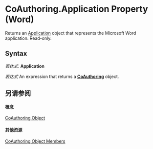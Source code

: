 
# CoAuthoring.Application Property (Word)

Returns an [Application](d1cf6f8f-4e88-bf01-93b4-90a83f79cb44.md) object that represents the Microsoft Word application. Read-only.


## Syntax

 _表达式_. **Application**

 _表达式_ An expression that returns a **[CoAuthoring](d36ac5a7-6479-6565-dbb0-969d06b31f30.md)** object.


## 另请参阅


#### 概念


[CoAuthoring Object](d36ac5a7-6479-6565-dbb0-969d06b31f30.md)
#### 其他资源


[CoAuthoring Object Members](http://msdn.microsoft.com/library/9b3a8c19-5010-27cc-3802-e64a975ad42c%28Office.15%29.aspx)